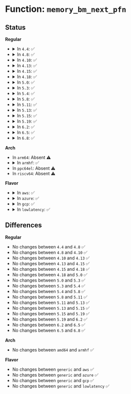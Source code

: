 # Function: <code>memory_bm_next_pfn</code>

## Status
<b>Regular</b>
<ul>
<li>
<details>
<summary>In <code>4.4</code>: ✅</summary>

```c
long unsigned int memory_bm_next_pfn(struct memory_bitmap *bm);
```

**Collision:** Unique Static

**Inline:** No

**Transformation:** False

**Instances:**

```
In kernel/power/snapshot.c (ffffffff810d01d0)
Location: kernel/power/snapshot.c:802
Inline: False
Direct callers:
  - kernel/power/snapshot.c:swsusp_free
  - kernel/power/snapshot.c:swsusp_free
  - kernel/power/snapshot.c:swsusp_free
  - kernel/power/snapshot.c:swsusp_free
  - kernel/power/snapshot.c:hibernate_preallocate_memory
  - kernel/power/snapshot.c:swsusp_save
  - kernel/power/snapshot.c:swsusp_save
  - kernel/power/snapshot.c:snapshot_read_next
  - kernel/power/snapshot.c:snapshot_read_next
  - kernel/power/snapshot.c:snapshot_write_next
  - kernel/power/snapshot.c:snapshot_write_next
  - kernel/power/snapshot.c:snapshot_write_next
```
**Symbols:**

```
ffffffff810d01d0-ffffffff810d02c9: memory_bm_next_pfn (STB_LOCAL)
```
</details>
</li>
<li>
<details>
<summary>In <code>4.8</code>: ✅</summary>

```c
long unsigned int memory_bm_next_pfn(struct memory_bitmap *bm);
```

**Collision:** Unique Static

**Inline:** No

**Transformation:** False

**Instances:**

```
In kernel/power/snapshot.c (ffffffff810d4d60)
Location: kernel/power/snapshot.c:873
Inline: False
Direct callers:
  - kernel/power/snapshot.c:snapshot_write_next
  - kernel/power/snapshot.c:snapshot_write_next
  - kernel/power/snapshot.c:snapshot_read_next
  - kernel/power/snapshot.c:snapshot_read_next
  - kernel/power/snapshot.c:swsusp_save
  - kernel/power/snapshot.c:swsusp_save
  - kernel/power/snapshot.c:hibernate_preallocate_memory
  - kernel/power/snapshot.c:hibernate_preallocate_memory
  - kernel/power/snapshot.c:swsusp_free
  - kernel/power/snapshot.c:swsusp_free
  - kernel/power/snapshot.c:swsusp_free
  - kernel/power/snapshot.c:swsusp_free
```
**Symbols:**

```
ffffffff810d4d60-ffffffff810d4e59: memory_bm_next_pfn (STB_LOCAL)
```
</details>
</li>
<li>
<details>
<summary>In <code>4.10</code>: ✅</summary>

```c
long unsigned int memory_bm_next_pfn(struct memory_bitmap *bm);
```

**Collision:** Unique Static

**Inline:** No

**Transformation:** False

**Instances:**

```
In kernel/power/snapshot.c (ffffffff810db910)
Location: kernel/power/snapshot.c:873
Inline: False
Direct callers:
  - kernel/power/snapshot.c:snapshot_write_next
  - kernel/power/snapshot.c:snapshot_write_next
  - kernel/power/snapshot.c:snapshot_read_next
  - kernel/power/snapshot.c:snapshot_read_next
  - kernel/power/snapshot.c:swsusp_save
  - kernel/power/snapshot.c:swsusp_save
  - kernel/power/snapshot.c:hibernate_preallocate_memory
  - kernel/power/snapshot.c:hibernate_preallocate_memory
  - kernel/power/snapshot.c:swsusp_free
  - kernel/power/snapshot.c:swsusp_free
  - kernel/power/snapshot.c:swsusp_free
  - kernel/power/snapshot.c:swsusp_free
```
**Symbols:**

```
ffffffff810db910-ffffffff810dba09: memory_bm_next_pfn (STB_LOCAL)
```
</details>
</li>
<li>
<details>
<summary>In <code>4.13</code>: ✅</summary>

```c
long unsigned int memory_bm_next_pfn(struct memory_bitmap *bm);
```

**Collision:** Unique Static

**Inline:** No

**Transformation:** False

**Instances:**

```
In kernel/power/snapshot.c (ffffffff810daa60)
Location: kernel/power/snapshot.c:875
Inline: False
Direct callers:
  - kernel/power/snapshot.c:snapshot_write_next
  - kernel/power/snapshot.c:snapshot_write_next
  - kernel/power/snapshot.c:snapshot_read_next
  - kernel/power/snapshot.c:snapshot_read_next
  - kernel/power/snapshot.c:swsusp_save
  - kernel/power/snapshot.c:swsusp_save
  - kernel/power/snapshot.c:hibernate_preallocate_memory
  - kernel/power/snapshot.c:swsusp_free
  - kernel/power/snapshot.c:swsusp_free
  - kernel/power/snapshot.c:swsusp_free
  - kernel/power/snapshot.c:swsusp_free
```
**Symbols:**

```
ffffffff810daa60-ffffffff810dab5d: memory_bm_next_pfn (STB_LOCAL)
```
</details>
</li>
<li>
<details>
<summary>In <code>4.15</code>: ✅</summary>

```c
long unsigned int memory_bm_next_pfn(struct memory_bitmap *bm);
```

**Collision:** Unique Static

**Inline:** No

**Transformation:** False

**Instances:**

```
In kernel/power/snapshot.c (ffffffff810e2c70)
Location: kernel/power/snapshot.c:877
Inline: False
Direct callers:
  - kernel/power/snapshot.c:snapshot_write_next
  - kernel/power/snapshot.c:snapshot_write_next
  - kernel/power/snapshot.c:snapshot_read_next
  - kernel/power/snapshot.c:snapshot_read_next
  - kernel/power/snapshot.c:swsusp_save
  - kernel/power/snapshot.c:swsusp_save
  - kernel/power/snapshot.c:hibernate_preallocate_memory
  - kernel/power/snapshot.c:swsusp_free
  - kernel/power/snapshot.c:swsusp_free
  - kernel/power/snapshot.c:swsusp_free
  - kernel/power/snapshot.c:swsusp_free
```
**Symbols:**

```
ffffffff810e2c70-ffffffff810e2d6d: memory_bm_next_pfn (STB_LOCAL)
```
</details>
</li>
<li>
<details>
<summary>In <code>4.18</code>: ✅</summary>

```c
long unsigned int memory_bm_next_pfn(struct memory_bitmap *bm);
```

**Collision:** Unique Static

**Inline:** No

**Transformation:** False

**Instances:**

```
In kernel/power/snapshot.c (ffffffff810eb1a0)
Location: kernel/power/snapshot.c:877
Inline: False
Direct callers:
  - kernel/power/snapshot.c:snapshot_write_next
  - kernel/power/snapshot.c:snapshot_write_next
  - kernel/power/snapshot.c:snapshot_read_next
  - kernel/power/snapshot.c:snapshot_read_next
  - kernel/power/snapshot.c:swsusp_save
  - kernel/power/snapshot.c:swsusp_save
  - kernel/power/snapshot.c:hibernate_preallocate_memory
  - kernel/power/snapshot.c:swsusp_free
  - kernel/power/snapshot.c:swsusp_free
  - kernel/power/snapshot.c:swsusp_free
  - kernel/power/snapshot.c:swsusp_free
  - kernel/power/snapshot.c:clear_free_pages
  - kernel/power/snapshot.c:clear_free_pages
```
**Symbols:**

```
ffffffff810eb1a0-ffffffff810eb29d: memory_bm_next_pfn (STB_LOCAL)
```
</details>
</li>
<li>
<details>
<summary>In <code>5.0</code>: ✅</summary>

```c
long unsigned int memory_bm_next_pfn(struct memory_bitmap *bm);
```

**Collision:** Unique Static

**Inline:** No

**Transformation:** False

**Instances:**

```
In kernel/power/snapshot.c (ffffffff810f6820)
Location: kernel/power/snapshot.c:877
Inline: False
Direct callers:
  - kernel/power/snapshot.c:snapshot_write_next
  - kernel/power/snapshot.c:snapshot_write_next
  - kernel/power/snapshot.c:snapshot_read_next
  - kernel/power/snapshot.c:snapshot_read_next
  - kernel/power/snapshot.c:swsusp_save
  - kernel/power/snapshot.c:swsusp_save
  - kernel/power/snapshot.c:hibernate_preallocate_memory
  - kernel/power/snapshot.c:swsusp_free
  - kernel/power/snapshot.c:swsusp_free
  - kernel/power/snapshot.c:swsusp_free
  - kernel/power/snapshot.c:swsusp_free
  - kernel/power/snapshot.c:clear_free_pages
  - kernel/power/snapshot.c:clear_free_pages
```
**Symbols:**

```
ffffffff810f6820-ffffffff810f691d: memory_bm_next_pfn (STB_LOCAL)
```
</details>
</li>
<li>
<details>
<summary>In <code>5.3</code>: ✅</summary>

```c
long unsigned int memory_bm_next_pfn(struct memory_bitmap *bm);
```

**Collision:** Unique Static

**Inline:** No

**Transformation:** False

**Instances:**

```
In kernel/power/snapshot.c (ffffffff810fedc0)
Location: kernel/power/snapshot.c:875
Inline: False
Direct callers:
  - kernel/power/snapshot.c:snapshot_write_next
  - kernel/power/snapshot.c:snapshot_write_next
  - kernel/power/snapshot.c:snapshot_read_next
  - kernel/power/snapshot.c:snapshot_read_next
  - kernel/power/snapshot.c:swsusp_save
  - kernel/power/snapshot.c:swsusp_save
  - kernel/power/snapshot.c:hibernate_preallocate_memory
  - kernel/power/snapshot.c:swsusp_free
  - kernel/power/snapshot.c:swsusp_free
  - kernel/power/snapshot.c:swsusp_free
  - kernel/power/snapshot.c:swsusp_free
  - kernel/power/snapshot.c:clear_free_pages
  - kernel/power/snapshot.c:clear_free_pages
```
**Symbols:**

```
ffffffff810fedc0-ffffffff810feebd: memory_bm_next_pfn (STB_LOCAL)
```
</details>
</li>
<li>
<details>
<summary>In <code>5.4</code>: ✅</summary>

```c
long unsigned int memory_bm_next_pfn(struct memory_bitmap *bm);
```

**Collision:** Unique Static

**Inline:** No

**Transformation:** False

**Instances:**

```
In kernel/power/snapshot.c (ffffffff8110b220)
Location: kernel/power/snapshot.c:882
Inline: False
Direct callers:
  - kernel/power/snapshot.c:snapshot_write_next
  - kernel/power/snapshot.c:snapshot_write_next
  - kernel/power/snapshot.c:snapshot_read_next
  - kernel/power/snapshot.c:snapshot_read_next
  - kernel/power/snapshot.c:swsusp_save
  - kernel/power/snapshot.c:swsusp_save
  - kernel/power/snapshot.c:hibernate_preallocate_memory
  - kernel/power/snapshot.c:swsusp_free
  - kernel/power/snapshot.c:swsusp_free
  - kernel/power/snapshot.c:swsusp_free
  - kernel/power/snapshot.c:swsusp_free
  - kernel/power/snapshot.c:clear_free_pages
  - kernel/power/snapshot.c:clear_free_pages
```
**Symbols:**

```
ffffffff8110b220-ffffffff8110b31d: memory_bm_next_pfn (STB_LOCAL)
```
</details>
</li>
<li>
<details>
<summary>In <code>5.8</code>: ✅</summary>

```c
long unsigned int memory_bm_next_pfn(struct memory_bitmap *bm);
```

**Collision:** Unique Static

**Inline:** No

**Transformation:** False

**Instances:**

```
In kernel/power/snapshot.c (ffffffff81115de0)
Location: kernel/power/snapshot.c:881
Inline: False
Direct callers:
  - kernel/power/snapshot.c:snapshot_read_next
  - kernel/power/snapshot.c:snapshot_read_next
  - kernel/power/snapshot.c:free_unnecessary_pages
  - kernel/power/snapshot.c:swsusp_free
  - kernel/power/snapshot.c:swsusp_free
  - kernel/power/snapshot.c:swsusp_free
  - kernel/power/snapshot.c:swsusp_free
  - kernel/power/snapshot.c:clear_free_pages
  - kernel/power/snapshot.c:clear_free_pages
```
**Symbols:**

```
ffffffff81115de0-ffffffff81115edd: memory_bm_next_pfn (STB_LOCAL)
```
</details>
</li>
<li>
<details>
<summary>In <code>5.11</code>: ✅</summary>

```c
long unsigned int memory_bm_next_pfn(struct memory_bitmap *bm);
```

**Collision:** Unique Static

**Inline:** No

**Transformation:** False

**Instances:**

```
In kernel/power/snapshot.c (ffffffff81112260)
Location: kernel/power/snapshot.c:915
Inline: False
Direct callers:
  - kernel/power/snapshot.c:snapshot_read_next
  - kernel/power/snapshot.c:snapshot_read_next
  - kernel/power/snapshot.c:free_unnecessary_pages
  - kernel/power/snapshot.c:swsusp_free
  - kernel/power/snapshot.c:swsusp_free
  - kernel/power/snapshot.c:swsusp_free
  - kernel/power/snapshot.c:swsusp_free
  - kernel/power/snapshot.c:clear_or_poison_free_pages
  - kernel/power/snapshot.c:clear_or_poison_free_pages
```
**Symbols:**

```
ffffffff81112260-ffffffff8111235d: memory_bm_next_pfn (STB_LOCAL)
```
</details>
</li>
<li>
<details>
<summary>In <code>5.13</code>: ✅</summary>

```c
long unsigned int memory_bm_next_pfn(struct memory_bitmap *bm);
```

**Collision:** Unique Static

**Inline:** No

**Transformation:** False

**Instances:**

```
In kernel/power/snapshot.c (ffffffff81112d50)
Location: kernel/power/snapshot.c:915
Inline: False
Direct callers:
  - kernel/power/snapshot.c:snapshot_read_next
  - kernel/power/snapshot.c:snapshot_read_next
  - kernel/power/snapshot.c:hibernate_preallocate_memory
  - kernel/power/snapshot.c:swsusp_free
  - kernel/power/snapshot.c:swsusp_free
  - kernel/power/snapshot.c:swsusp_free
  - kernel/power/snapshot.c:swsusp_free
  - kernel/power/snapshot.c:clear_or_poison_free_pages
  - kernel/power/snapshot.c:clear_or_poison_free_pages
```
**Symbols:**

```
ffffffff81112d50-ffffffff81112e32: memory_bm_next_pfn (STB_LOCAL)
```
</details>
</li>
<li>
<details>
<summary>In <code>5.15</code>: ✅</summary>

```c
long unsigned int memory_bm_next_pfn(struct memory_bitmap *bm);
```

**Collision:** Unique Static

**Inline:** No

**Transformation:** False

**Instances:**

```
In kernel/power/snapshot.c (ffffffff81132de0)
Location: kernel/power/snapshot.c:915
Inline: False
Direct callers:
  - kernel/power/snapshot.c:snapshot_read_next
  - kernel/power/snapshot.c:snapshot_read_next
  - kernel/power/snapshot.c:hibernate_preallocate_memory
  - kernel/power/snapshot.c:swsusp_free
  - kernel/power/snapshot.c:swsusp_free
  - kernel/power/snapshot.c:swsusp_free
  - kernel/power/snapshot.c:swsusp_free
  - kernel/power/snapshot.c:clear_or_poison_free_pages
  - kernel/power/snapshot.c:clear_or_poison_free_pages
```
**Symbols:**

```
ffffffff81132de0-ffffffff81132ec2: memory_bm_next_pfn (STB_LOCAL)
```
</details>
</li>
<li>
<details>
<summary>In <code>5.19</code>: ✅</summary>

```c
long unsigned int memory_bm_next_pfn(struct memory_bitmap *bm);
```

**Collision:** Unique Static

**Inline:** No

**Transformation:** False

**Instances:**

```
In kernel/power/snapshot.c (ffffffff81154dc0)
Location: kernel/power/snapshot.c:919
Inline: False
Direct callers:
  - kernel/power/snapshot.c:snapshot_read_next
  - kernel/power/snapshot.c:snapshot_read_next
  - kernel/power/snapshot.c:hibernate_preallocate_memory
  - kernel/power/snapshot.c:swsusp_free
  - kernel/power/snapshot.c:swsusp_free
  - kernel/power/snapshot.c:swsusp_free
  - kernel/power/snapshot.c:swsusp_free
  - kernel/power/snapshot.c:clear_or_poison_free_pages
  - kernel/power/snapshot.c:clear_or_poison_free_pages
```
**Symbols:**

```
ffffffff81154dc0-ffffffff81154ecf: memory_bm_next_pfn (STB_LOCAL)
```
</details>
</li>
<li>
<details>
<summary>In <code>6.2</code>: ✅</summary>

```c
long unsigned int memory_bm_next_pfn(struct memory_bitmap *bm);
```

**Collision:** Unique Static

**Inline:** No

**Transformation:** False

**Instances:**

```
In kernel/power/snapshot.c (ffffffff81184c70)
Location: kernel/power/snapshot.c:919
Inline: False
Direct callers:
  - kernel/power/snapshot.c:snapshot_read_next
  - kernel/power/snapshot.c:snapshot_read_next
  - kernel/power/snapshot.c:hibernate_preallocate_memory
  - kernel/power/snapshot.c:swsusp_free
  - kernel/power/snapshot.c:swsusp_free
  - kernel/power/snapshot.c:swsusp_free
  - kernel/power/snapshot.c:swsusp_free
  - kernel/power/snapshot.c:clear_or_poison_free_pages
  - kernel/power/snapshot.c:clear_or_poison_free_pages
```
**Symbols:**

```
ffffffff81184c70-ffffffff81184d64: memory_bm_next_pfn (STB_LOCAL)
```
</details>
</li>
<li>
<details>
<summary>In <code>6.5</code>: ✅</summary>

```c
long unsigned int memory_bm_next_pfn(struct memory_bitmap *bm);
```

**Collision:** Unique Static

**Inline:** No

**Transformation:** False

**Instances:**

```
In kernel/power/snapshot.c (ffffffff811959d0)
Location: kernel/power/snapshot.c:919
Inline: False
Direct callers:
  - kernel/power/snapshot.c:snapshot_read_next
  - kernel/power/snapshot.c:snapshot_read_next
  - kernel/power/snapshot.c:hibernate_preallocate_memory
  - kernel/power/snapshot.c:hibernate_preallocate_memory
  - kernel/power/snapshot.c:hibernate_preallocate_memory
  - kernel/power/snapshot.c:swsusp_free
  - kernel/power/snapshot.c:swsusp_free
  - kernel/power/snapshot.c:swsusp_free
  - kernel/power/snapshot.c:swsusp_free
  - kernel/power/snapshot.c:clear_or_poison_free_pages
  - kernel/power/snapshot.c:clear_or_poison_free_pages
```
**Symbols:**

```
ffffffff811959d0-ffffffff81195ac4: memory_bm_next_pfn (STB_LOCAL)
```
</details>
</li>
<li>
<details>
<summary>In <code>6.8</code>: ✅</summary>

```c
long unsigned int memory_bm_next_pfn(struct memory_bitmap *bm);
```

**Collision:** Unique Static

**Inline:** No

**Transformation:** False

**Instances:**

```
In kernel/power/snapshot.c (ffffffff811a43b0)
Location: kernel/power/snapshot.c:927
Inline: False
Direct callers:
  - kernel/power/snapshot.c:snapshot_read_next
  - kernel/power/snapshot.c:snapshot_read_next
  - kernel/power/snapshot.c:hibernate_preallocate_memory
  - kernel/power/snapshot.c:hibernate_preallocate_memory
  - kernel/power/snapshot.c:hibernate_preallocate_memory
  - kernel/power/snapshot.c:swsusp_free
  - kernel/power/snapshot.c:swsusp_free
  - kernel/power/snapshot.c:swsusp_free
  - kernel/power/snapshot.c:swsusp_free
  - kernel/power/snapshot.c:clear_or_poison_free_pages
  - kernel/power/snapshot.c:clear_or_poison_free_pages
```
**Symbols:**

```
ffffffff811a43b0-ffffffff811a44b2: memory_bm_next_pfn (STB_LOCAL)
```
</details>
</li>
</ul>
<b>Arch</b>
<ul>
<li>
In <code>arm64</code>: Absent ⚠️
</li>
<li>
<details>
<summary>In <code>armhf</code>: ✅</summary>

```c
long unsigned int memory_bm_next_pfn(struct memory_bitmap *bm);
```

**Collision:** Unique Static

**Inline:** No

**Transformation:** False

**Instances:**

```
In kernel/power/snapshot.c (c03bd91c)
Location: kernel/power/snapshot.c:882
Inline: False
Direct callers:
  - kernel/power/snapshot.c:snapshot_read_next
  - kernel/power/snapshot.c:snapshot_read_next
  - kernel/power/snapshot.c:swsusp_save
  - kernel/power/snapshot.c:swsusp_save
  - kernel/power/snapshot.c:hibernate_preallocate_memory
  - kernel/power/snapshot.c:swsusp_free
  - kernel/power/snapshot.c:swsusp_free
  - kernel/power/snapshot.c:swsusp_free
  - kernel/power/snapshot.c:swsusp_free
  - kernel/power/snapshot.c:clear_free_pages
  - kernel/power/snapshot.c:clear_free_pages
```
**Symbols:**

```
c03bd91c-c03bda04: memory_bm_next_pfn (STB_LOCAL)
```
</details>
</li>
<li>
In <code>ppc64el</code>: Absent ⚠️
</li>
<li>
In <code>riscv64</code>: Absent ⚠️
</li>
</ul>
<b>Flavor</b>
<ul>
<li>
<details>
<summary>In <code>aws</code>: ✅</summary>

```c
long unsigned int memory_bm_next_pfn(struct memory_bitmap *bm);
```

**Collision:** Unique Static

**Inline:** No

**Transformation:** False

**Instances:**

```
In kernel/power/snapshot.c (ffffffff81103440)
Location: kernel/power/snapshot.c:881
Inline: False
Direct callers:
  - kernel/power/snapshot.c:snapshot_write_next
  - kernel/power/snapshot.c:snapshot_write_next
  - kernel/power/snapshot.c:snapshot_read_next
  - kernel/power/snapshot.c:snapshot_read_next
  - kernel/power/snapshot.c:swsusp_save
  - kernel/power/snapshot.c:swsusp_save
  - kernel/power/snapshot.c:hibernate_preallocate_memory
  - kernel/power/snapshot.c:swsusp_free
  - kernel/power/snapshot.c:swsusp_free
  - kernel/power/snapshot.c:swsusp_free
  - kernel/power/snapshot.c:swsusp_free
  - kernel/power/snapshot.c:clear_free_pages
  - kernel/power/snapshot.c:clear_free_pages
```
**Symbols:**

```
ffffffff81103440-ffffffff8110353d: memory_bm_next_pfn (STB_LOCAL)
```
</details>
</li>
<li>
<details>
<summary>In <code>azure</code>: ✅</summary>

```c
long unsigned int memory_bm_next_pfn(struct memory_bitmap *bm);
```

**Collision:** Unique Static

**Inline:** No

**Transformation:** False

**Instances:**

```
In kernel/power/snapshot.c (ffffffff810f46e0)
Location: kernel/power/snapshot.c:882
Inline: False
Direct callers:
  - kernel/power/snapshot.c:snapshot_write_next
  - kernel/power/snapshot.c:snapshot_write_next
  - kernel/power/snapshot.c:snapshot_read_next
  - kernel/power/snapshot.c:snapshot_read_next
  - kernel/power/snapshot.c:swsusp_save
  - kernel/power/snapshot.c:swsusp_save
  - kernel/power/snapshot.c:hibernate_preallocate_memory
  - kernel/power/snapshot.c:swsusp_free
  - kernel/power/snapshot.c:swsusp_free
  - kernel/power/snapshot.c:swsusp_free
  - kernel/power/snapshot.c:swsusp_free
  - kernel/power/snapshot.c:clear_free_pages
  - kernel/power/snapshot.c:clear_free_pages
```
**Symbols:**

```
ffffffff810f46e0-ffffffff810f47dd: memory_bm_next_pfn (STB_LOCAL)
```
</details>
</li>
<li>
<details>
<summary>In <code>gcp</code>: ✅</summary>

```c
long unsigned int memory_bm_next_pfn(struct memory_bitmap *bm);
```

**Collision:** Unique Static

**Inline:** No

**Transformation:** False

**Instances:**

```
In kernel/power/snapshot.c (ffffffff811016f0)
Location: kernel/power/snapshot.c:882
Inline: False
Direct callers:
  - kernel/power/snapshot.c:snapshot_write_next
  - kernel/power/snapshot.c:snapshot_write_next
  - kernel/power/snapshot.c:snapshot_read_next
  - kernel/power/snapshot.c:snapshot_read_next
  - kernel/power/snapshot.c:swsusp_save
  - kernel/power/snapshot.c:swsusp_save
  - kernel/power/snapshot.c:hibernate_preallocate_memory
  - kernel/power/snapshot.c:swsusp_free
  - kernel/power/snapshot.c:swsusp_free
  - kernel/power/snapshot.c:swsusp_free
  - kernel/power/snapshot.c:swsusp_free
  - kernel/power/snapshot.c:clear_free_pages
  - kernel/power/snapshot.c:clear_free_pages
```
**Symbols:**

```
ffffffff811016f0-ffffffff811017ed: memory_bm_next_pfn (STB_LOCAL)
```
</details>
</li>
<li>
<details>
<summary>In <code>lowlatency</code>: ✅</summary>

```c
long unsigned int memory_bm_next_pfn(struct memory_bitmap *bm);
```

**Collision:** Unique Static

**Inline:** No

**Transformation:** False

**Instances:**

```
In kernel/power/snapshot.c (ffffffff8110cac0)
Location: kernel/power/snapshot.c:882
Inline: False
Direct callers:
  - kernel/power/snapshot.c:snapshot_write_next
  - kernel/power/snapshot.c:snapshot_write_next
  - kernel/power/snapshot.c:snapshot_read_next
  - kernel/power/snapshot.c:snapshot_read_next
  - kernel/power/snapshot.c:swsusp_save
  - kernel/power/snapshot.c:swsusp_save
  - kernel/power/snapshot.c:hibernate_preallocate_memory
  - kernel/power/snapshot.c:swsusp_free
  - kernel/power/snapshot.c:swsusp_free
  - kernel/power/snapshot.c:swsusp_free
  - kernel/power/snapshot.c:swsusp_free
  - kernel/power/snapshot.c:clear_free_pages
  - kernel/power/snapshot.c:clear_free_pages
```
**Symbols:**

```
ffffffff8110cac0-ffffffff8110cbbd: memory_bm_next_pfn (STB_LOCAL)
```
</details>
</li>
</ul>

## Differences
<b>Regular</b>
<ul>
<li>
No changes between <code>4.4</code> and <code>4.8</code> ✅
</li>
<li>
No changes between <code>4.8</code> and <code>4.10</code> ✅
</li>
<li>
No changes between <code>4.10</code> and <code>4.13</code> ✅
</li>
<li>
No changes between <code>4.13</code> and <code>4.15</code> ✅
</li>
<li>
No changes between <code>4.15</code> and <code>4.18</code> ✅
</li>
<li>
No changes between <code>4.18</code> and <code>5.0</code> ✅
</li>
<li>
No changes between <code>5.0</code> and <code>5.3</code> ✅
</li>
<li>
No changes between <code>5.3</code> and <code>5.4</code> ✅
</li>
<li>
No changes between <code>5.4</code> and <code>5.8</code> ✅
</li>
<li>
No changes between <code>5.8</code> and <code>5.11</code> ✅
</li>
<li>
No changes between <code>5.11</code> and <code>5.13</code> ✅
</li>
<li>
No changes between <code>5.13</code> and <code>5.15</code> ✅
</li>
<li>
No changes between <code>5.15</code> and <code>5.19</code> ✅
</li>
<li>
No changes between <code>5.19</code> and <code>6.2</code> ✅
</li>
<li>
No changes between <code>6.2</code> and <code>6.5</code> ✅
</li>
<li>
No changes between <code>6.5</code> and <code>6.8</code> ✅
</li>
</ul>
<b>Arch</b>
<ul>
<li>
No changes between <code>amd64</code> and <code>armhf</code> ✅
</li>
</ul>
<b>Flavor</b>
<ul>
<li>
No changes between <code>generic</code> and <code>aws</code> ✅
</li>
<li>
No changes between <code>generic</code> and <code>azure</code> ✅
</li>
<li>
No changes between <code>generic</code> and <code>gcp</code> ✅
</li>
<li>
No changes between <code>generic</code> and <code>lowlatency</code> ✅
</li>
</ul>

